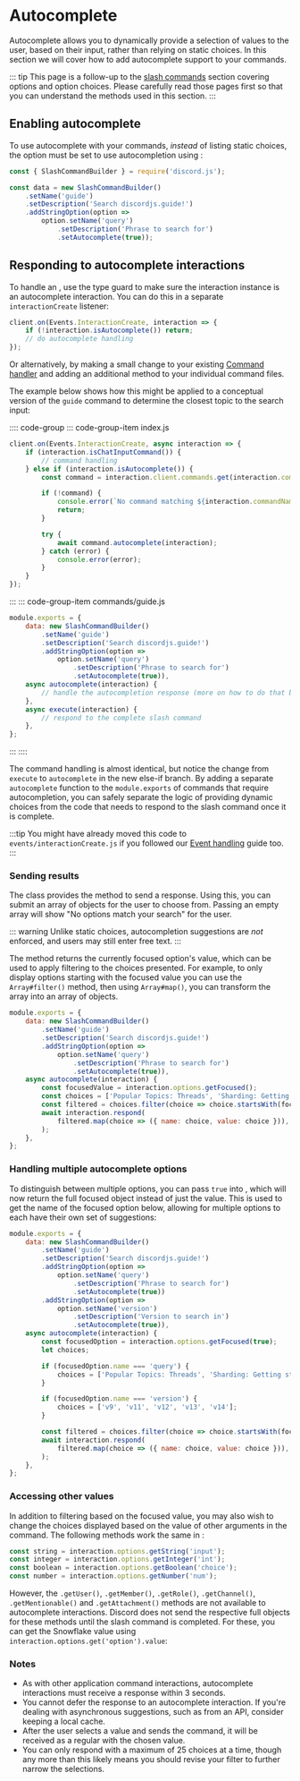 # Autocomplete

Autocomplete allows you to dynamically provide a selection of values to the user, based on their input, rather than relying on static choices. In this section we will cover how to add autocomplete support to your commands.

::: tip
This page is a follow-up to the [slash commands](/slash-commands/advanced-creation.md) section covering options and option choices. Please carefully read those pages first so that you can understand the methods used in this section.
:::

## Enabling autocomplete

To use autocomplete with your commands, *instead* of listing static choices, the option must be set to use autocompletion using <DocsLink section="builders" path="SlashCommandStringOption:Class#setAutocomplete" type="method" />:

```js {9}
const { SlashCommandBuilder } = require('discord.js');

const data = new SlashCommandBuilder()
	.setName('guide')
	.setDescription('Search discordjs.guide!')
	.addStringOption(option =>
		option.setName('query')
			.setDescription('Phrase to search for')
			.setAutocomplete(true));
```

## Responding to autocomplete interactions

To handle an <DocsLink path="AutocompleteInteraction:Class"/>, use the <DocsLink path="BaseInteraction:Class#isAutocomplete" type="method"/> type guard to make sure the interaction instance is an autocomplete interaction. You can do this in a separate `interactionCreate` listener:

<!-- eslint-skip -->

```js
client.on(Events.InteractionCreate, interaction => {
	if (!interaction.isAutocomplete()) return;
	// do autocomplete handling
});
```

Or alternatively, by making a small change to your existing [Command handler](/creating-your-bot/command-handling.md) and adding an additional method to your individual command files.

The example below shows how this might be applied to a conceptual version of the `guide` command to determine the closest topic to the search input:

:::: code-group
::: code-group-item index.js
```js {4,13}
client.on(Events.InteractionCreate, async interaction => {
	if (interaction.isChatInputCommand()) {
		// command handling
	} else if (interaction.isAutocomplete()) {
		const command = interaction.client.commands.get(interaction.commandName);

		if (!command) {
			console.error(`No command matching ${interaction.commandName} was found.`);
			return;
		}

		try {
			await command.autocomplete(interaction);
		} catch (error) {
			console.error(error);
		}
	}
});
```
:::
::: code-group-item commands/guide.js
```js
module.exports = {
	data: new SlashCommandBuilder()
		.setName('guide')
		.setDescription('Search discordjs.guide!')
		.addStringOption(option =>
			option.setName('query')
				.setDescription('Phrase to search for')
				.setAutocomplete(true)),
	async autocomplete(interaction) {
		// handle the autocompletion response (more on how to do that below)
	},
	async execute(interaction) {
		// respond to the complete slash command
	},
};
```
:::
::::

The command handling is almost identical, but notice the change from `execute` to `autocomplete` in the new else-if branch. By adding a separate `autocomplete` function to the `module.exports` of commands that require autocompletion, you can safely separate the logic of providing dynamic choices from the code that needs to respond to the slash command once it is complete.

:::tip
You might have already moved this code to `events/interactionCreate.js` if you followed our [Event handling](/creating-your-bot/event-handling.md) guide too.
:::

### Sending results

The <DocsLink path="AutocompleteInteraction:Class"/> class provides the <DocsLink path="AutocompleteInteraction:Class#respond" type="method"/> method to send a response. Using this, you can submit an array of <DocsLink path="ApplicationCommandOptionChoiceData:Interface" /> objects for the user to choose from. Passing an empty array will show "No options match your search" for the user.

::: warning
Unlike static choices, autocompletion suggestions are *not* enforced, and users may still enter free text.
:::

The <DocsLink path="CommandInteractionOptionResolver:Class#getFocused" type="method"/> method returns the currently focused option's value, which can be used to apply filtering to the choices presented. For example, to only display options starting with the focused value you can use the `Array#filter()` method, then using `Array#map()`, you can transform the array into an array of <DocsLink path="ApplicationCommandOptionChoiceData:Interface" /> objects.

```js {10-15}
module.exports = {
	data: new SlashCommandBuilder()
		.setName('guide')
		.setDescription('Search discordjs.guide!')
		.addStringOption(option =>
			option.setName('query')
				.setDescription('Phrase to search for')
				.setAutocomplete(true)),
	async autocomplete(interaction) {
		const focusedValue = interaction.options.getFocused();
		const choices = ['Popular Topics: Threads', 'Sharding: Getting started', 'Library: Voice Connections', 'Interactions: Replying to slash commands', 'Popular Topics: Embed preview'];
		const filtered = choices.filter(choice => choice.startsWith(focusedValue));
		await interaction.respond(
			filtered.map(choice => ({ name: choice, value: choice })),
		);
	},
};
```

### Handling multiple autocomplete options

To distinguish between multiple options, you can pass `true` into <DocsLink path="CommandInteractionOptionResolver:Class#getFocused" type="method"/>, which will now return the full focused object instead of just the value. This is used to get the name of the focused option below, allowing for multiple options to each have their own set of suggestions:

```js {10-19}
module.exports = {
	data: new SlashCommandBuilder()
		.setName('guide')
		.setDescription('Search discordjs.guide!')
		.addStringOption(option =>
			option.setName('query')
				.setDescription('Phrase to search for')
				.setAutocomplete(true))
		.addStringOption(option =>
			option.setName('version')
				.setDescription('Version to search in')
				.setAutocomplete(true)),
	async autocomplete(interaction) {
		const focusedOption = interaction.options.getFocused(true);
		let choices;

		if (focusedOption.name === 'query') {
			choices = ['Popular Topics: Threads', 'Sharding: Getting started', 'Library: Voice Connections', 'Interactions: Replying to slash commands', 'Popular Topics: Embed preview'];
		}

		if (focusedOption.name === 'version') {
			choices = ['v9', 'v11', 'v12', 'v13', 'v14'];
		}

		const filtered = choices.filter(choice => choice.startsWith(focusedOption.value));
		await interaction.respond(
			filtered.map(choice => ({ name: choice, value: choice })),
		);
	},
};
```

### Accessing other values

In addition to filtering based on the focused value, you may also wish to change the choices displayed based on the value of other arguments in the command. The following methods work the same in <DocsLink path="AutocompleteInteraction:Class"/>:

```js
const string = interaction.options.getString('input');
const integer = interaction.options.getInteger('int');
const boolean = interaction.options.getBoolean('choice');
const number = interaction.options.getNumber('num');
```

However, the `.getUser()`, `.getMember()`, `.getRole()`, `.getChannel()`, `.getMentionable()` and `.getAttachment()` methods are not available to autocomplete interactions. Discord does not send the respective full objects for these methods until the slash command is completed. For these, you can get the Snowflake value using `interaction.options.get('option').value`:

### Notes

- As with other application command interactions, autocomplete interactions must receive a response within 3 seconds. 
- You cannot defer the response to an autocomplete interaction. If you're dealing with asynchronous suggestions, such as from an API, consider keeping a local cache.
- After the user selects a value and sends the command, it will be received as a regular <DocsLink path="ChatInputCommandInteraction:Class"/> with the chosen value.
- You can only respond with a maximum of 25 choices at a time, though any more than this likely means you should revise your filter to further narrow the selections.
